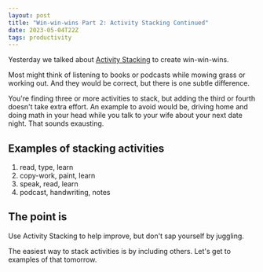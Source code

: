 ```yaml
---
layout: post
title: "Win-win-wins Part 2: Activity Stacking Continued"
date: 2023-05-04T22Z
tags: productivity
---
```


Yesterday we talked about [Activity Stacking](/win-win-wins) to create win-win-wins.

Most might think of listening to books or podcasts while mowing grass or working out. And they would be correct, but there is one subtle difference.

You're finding three or more activities to stack, but adding the third or fourth doesn't take extra effort. An example to avoid would be, driving home and doing math in your head while you talk to your wife about your next date night. That sounds exausting.

## Examples of stacking activities

1. read, type, learn
2. copy-work, paint, learn
3. speak, read, learn
4. podcast, handwriting, notes

## The point is

Use Activity Stacking to help improve, but don't sap yourself by juggling.

The easiest way to stack activities is by including others. Let's get to examples of that tomorrow.
